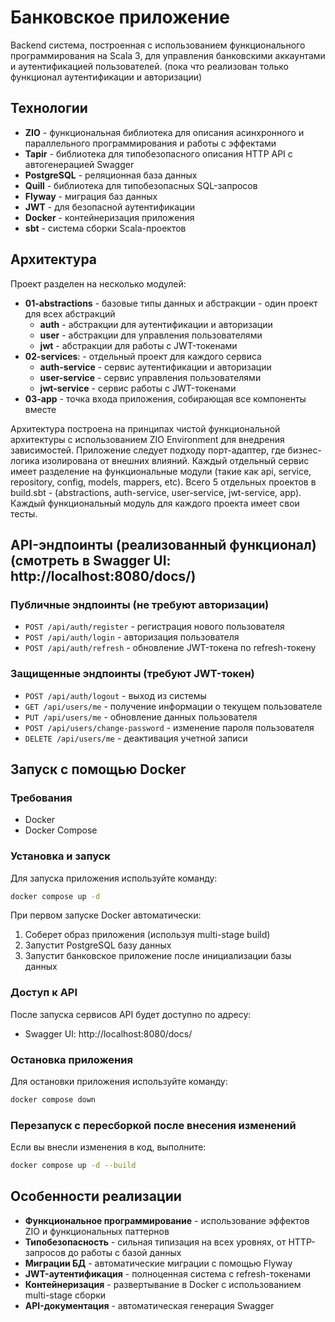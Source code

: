 # Банковское приложение

 Backend система, построенная с использованием функционального программирования на Scala 3, для управления банковскими аккаунтами и аутентификацией пользователей. (пока что реализован только функционал аутентификации и авторизации)

## Технологии

- **ZIO** - функциональная библиотека для описания асинхронного и параллельного программирования и работы с эффектами
- **Tapir** - библиотека для типобезопасного описания HTTP API с автогенерацией Swagger
- **PostgreSQL** - реляционная база данных
- **Quill** - библиотека для типобезопасных SQL-запросов
- **Flyway** - миграция баз данных
- **JWT** - для безопасной аутентификации
- **Docker** - контейнеризация приложения
- **sbt** - система сборки Scala-проектов

## Архитектура

Проект разделен на несколько модулей:

- **01-abstractions** - базовые типы данных и абстракции - один проект для всех абстракций
  - **auth** - абстракции для аутентификации и авторизации
  - **user** - абстракции для управления пользователями
  - **jwt** - абстракции для работы с JWT-токенами
- **02-services**: - отдельный проект для каждого сервиса
  - **auth-service** - сервис аутентификации и авторизации
  - **user-service** - сервис управления пользователями
  - **jwt-service** - сервис работы с JWT-токенами
- **03-app** - точка входа приложения, собирающая все компоненты вместе


Архитектура построена на принципах чистой функциональной архитектуры с использованием ZIO Environment для внедрения зависимостей. Приложение следует подходу порт-адаптер, где бизнес-логика изолирована от внешних влияний. Каждый отдельный сервис имеет разделение на функциональные модули (такие как api, service, repository, config, models, mappers, etc). Всего 5 отдельных проектов в build.sbt - (abstractions, auth-service, user-service, jwt-service, app). Каждый функциональный модуль для каждого проекта имеет свои тесты.

## API-эндпоинты (реализованный функционал) (смотреть в Swagger UI: http://localhost:8080/docs/)

### Публичные эндпоинты (не требуют авторизации)

- `POST /api/auth/register` - регистрация нового пользователя
- `POST /api/auth/login` - авторизация пользователя
- `POST /api/auth/refresh` - обновление JWT-токена по refresh-токену

### Защищенные эндпоинты (требуют JWT-токен)

- `POST /api/auth/logout` - выход из системы
- `GET /api/users/me` - получение информации о текущем пользователе
- `PUT /api/users/me` - обновление данных пользователя
- `POST /api/users/change-password` - изменение пароля пользователя
- `DELETE /api/users/me` - деактивация учетной записи

## Запуск с помощью Docker

### Требования

- Docker
- Docker Compose

### Установка и запуск

Для запуска приложения используйте команду:

```bash
docker compose up -d
```

При первом запуске Docker автоматически:
1. Соберет образ приложения (используя multi-stage build)
2. Запустит PostgreSQL базу данных
3. Запустит банковское приложение после инициализации базы данных

### Доступ к API

После запуска сервисов API будет доступно по адресу:
- Swagger UI: http://localhost:8080/docs/

### Остановка приложения

Для остановки приложения используйте команду:

```bash
docker compose down
```

### Перезапуск с пересборкой после внесения изменений

Если вы внесли изменения в код, выполните:

```bash
docker compose up -d --build
```

## Особенности реализации

- **Функциональное программирование** - использование эффектов ZIO и функциональных паттернов
- **Типобезопасность** - сильная типизация на всех уровнях, от HTTP-запросов до работы с базой данных
- **Миграции БД** - автоматические миграции с помощью Flyway
- **JWT-аутентификация** - полноценная система с refresh-токенами
- **Контейнеризация** - развертывание в Docker с использованием multi-stage сборки
- **API-документация** - автоматическая генерация Swagger
